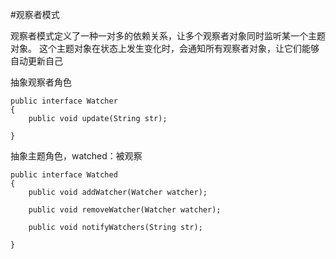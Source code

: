 
#观察者模式

观察者模式定义了一种一对多的依赖关系，让多个观察者对象同时监听某一个主题对象。
这个主题对象在状态上发生变化时，会通知所有观察者对象，让它们能够自动更新自己

抽象观察者角色
```
public interface Watcher
{
    public void update(String str);

}
```

抽象主题角色，watched：被观察
```
public interface Watched
{
    public void addWatcher(Watcher watcher);

    public void removeWatcher(Watcher watcher);

    public void notifyWatchers(String str);

}
```